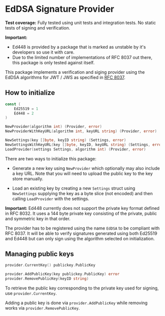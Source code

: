 EdDSA Signature Provider
========================

**Test coverage:** Fully tested using unit tests and integration tests. No static tests of signing and verification.

**Important:**

- Ed448 is provided by a package that is marked as unstable by it's developers so use it with care.
- Due to the limited number of implementations of RFC 8037 out there, this package is only tested against itself.

This package implements a verification and siging provider using the EdDSA algorithms for JWT / JWS as specified in [RFC 8037](https://tools.ietf.org/html/rfc8037).

How to initialize
-----------------

```go
const (
	Ed25519 = 1
	Ed448 = 2
)

NewProvider(algorithm int) (Provider, error)
NewProviderWithKeyURL(algorithm int, keyURL string) (Provider, error)

NewSettings(key []byte, keyID string) (Settings, error)
NewSettingsWithKeyURL(key []byte, keyID, keyURL string) (Settings, error)
LoadProvider(settings Settings, algorithm int) (Provider, error)
```

There are two ways to initialize this package:

- Generate a new key using `NewProvider` which optionally may also include a key URL. Note that you will need to upload the public key to the key store manually.

- Load an existing key by creating a new `Settings` struct using `NewSettings` supplying the key as a byte slice (not encoded) and then calling `LoadProvider` with the settings.

**Important:** Ed448 currently does not support the private key format defined in RFC 8032. It uses a 144 byte private key consisting of the private, public and symmetric key in that order.

The provider has to be registered using the name `EdDSA` to be compliant with RFC 8037. It will be able to verify signatures generated using both Ed25519 and Ed448 but can only sign using the algorithm selected on initialization.

Managing public keys
--------------------

```go
provider.CurrentKey() publickey.PublicKey

provider.AddPublicKey(key publickey.PublicKey) error
provider.RemovePublicKey(keyID string)
```

To retrieve the public key corresponding to the private key used for signing, use `provider.CurrentKey`.

Adding a public key is done via `provider.AddPublicKey` while removing works via `provider.RemovePublicKey`.
